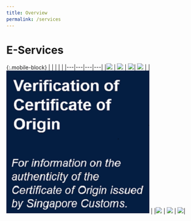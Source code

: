 ```yaml
---
title: Overview
permalink: /services
---
```


# E-Services

{:.mobile-block}
|  |   |   |   |
|---|---|---|---|
|[![](/images/e-services/E1.jpg)](/eservices/customs-forms-and-service-links)    | [![](/images/e-services/E2.jpg)](https://www.tradenet.gov.sg/tradenet/portlets/search/searchHSCA/searchInitHSCA.do) | [![](/images/e-services/e7.jpg)](/businesses/valuation-duties-taxes-fees/establishing-customs-value-for-imports/customs-exchange-rates)| [![](/images/e-services/E3.jpg)](/eservices/country-and-port-codes/) | | [![](/images/VP%20TTSB.png)](https://www.ntp-international.gov.sg/vp) |
|[![](/images/e-services/E4.jpg)](/eservices/payment-to-customs/) | [![](/images/e-services/E5.jpg)](/eservices/customs-sg-mobile-and-web-application/) | [![](/images/e-services/e6.jpg)](/eservices/manifest-reconciliation-statement-scheme/)|

